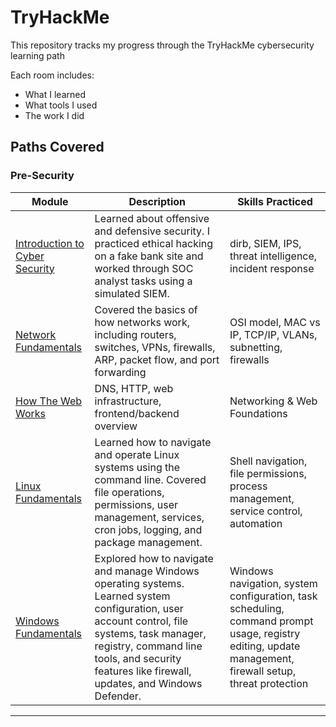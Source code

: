 # TryHackMe 

This repository tracks my progress through the TryHackMe cybersecurity learning path

Each room includes:

- What I learned  
- What tools I used  
- The work I did

##  Paths Covered

###  Pre-Security
| Module | Description | Skills Practiced |
|--------|-------------|------------------|
| [Introduction to Cyber Security](./pre-security/introduction-to-cyber-security) | Learned about offensive and defensive security. I practiced ethical hacking on a fake bank site and worked through SOC analyst tasks using a simulated SIEM. | dirb, SIEM, IPS, threat intelligence, incident response |
| [Network Fundamentals](./pre-security/network-fundamentals) | Covered the basics of how networks work, including routers, switches, VPNs, firewalls, ARP, packet flow, and port forwarding | OSI model, MAC vs IP, TCP/IP, VLANs, subnetting, firewalls |
| [How The Web Works](./pre-security/how-the-web-works) | DNS, HTTP, web infrastructure, frontend/backend overview | Networking & Web Foundations |
[Linux Fundamentals](./pre-security/linux-fundamentals) | Learned how to navigate and operate Linux systems using the command line. Covered file operations, permissions, user management, services, cron jobs, logging, and package management. | Shell navigation, file permissions, process management, service control, automation
| [Windows Fundamentals](./pre-security/windows-fundamentals) | Explored how to navigate and manage Windows operating systems. Learned system configuration, user account control, file systems, task manager, registry, command line tools, and security features like firewall, updates, and Windows Defender. | Windows navigation, system configuration, task scheduling, command prompt usage, registry editing, update management, firewall setup, threat protection |




---
